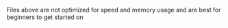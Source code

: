 Files above are not optimized for speed and memory usage and are best for beginners to get started on
